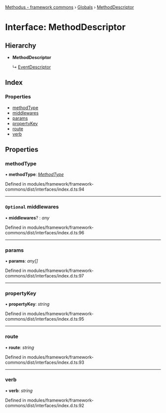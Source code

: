 [Methodus - framework commons](../README.md) › [Globals](../globals.md) › [MethodDescriptor](modules/framework/common/methoddescriptor.md)

# Interface: MethodDescriptor

## Hierarchy

* **MethodDescriptor**

  ↳ [EventDescriptor](modules/framework/common/eventdescriptor.md)

## Index

### Properties

* [methodType](#methodtype)
* [middlewares](#optional-middlewares)
* [params](#params)
* [propertyKey](#propertykey)
* [route](#route)
* [verb](#verb)

## Properties

###  methodType

• **methodType**: *[MethodType](../enums/methodtype.md)*

Defined in modules/framework/framework-commons/dist/interfaces/index.d.ts:94

___

### `Optional` middlewares

• **middlewares**? : *any*

Defined in modules/framework/framework-commons/dist/interfaces/index.d.ts:96

___

###  params

• **params**: *any[]*

Defined in modules/framework/framework-commons/dist/interfaces/index.d.ts:97

___

###  propertyKey

• **propertyKey**: *string*

Defined in modules/framework/framework-commons/dist/interfaces/index.d.ts:95

___

###  route

• **route**: *string*

Defined in modules/framework/framework-commons/dist/interfaces/index.d.ts:93

___

###  verb

• **verb**: *string*

Defined in modules/framework/framework-commons/dist/interfaces/index.d.ts:92

